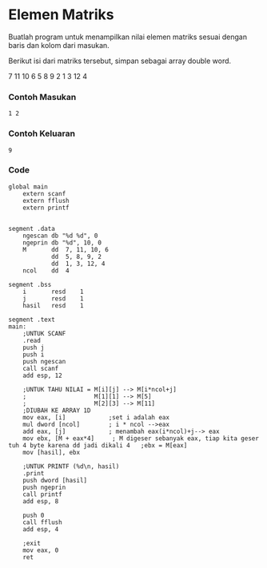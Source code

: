 # Elemen Matriks

Buatlah program untuk menampilkan nilai elemen matriks sesuai dengan baris dan kolom dari masukan.

Berikut isi dari matriks tersebut, simpan sebagai array double word.

7  11  10   6
5   8   9   2
1   3  12   4

### Contoh Masukan
```
1 2 
```

### Contoh Keluaran
```
9
```

### Code
```
global main
    extern scanf
    extern fflush
    extern printf
 
 
segment .data
    ngescan db "%d %d", 0
    ngeprin db "%d", 10, 0
    M       dd  7, 11, 10, 6
            dd  5, 8, 9, 2
            dd  1, 3, 12, 4
    ncol    dd  4
 
segment .bss
    i       resd    1
    j       resd    1
    hasil   resd    1
 
segment .text
main:
    ;UNTUK SCANF
    .read
    push j
    push i
    push ngescan
    call scanf
    add esp, 12
 
    ;UNTUK TAHU NILAI = M[i][j] --> M[i*ncol+j]
    ;                   M[1][1] --> M[5]
    ;                   M[2][3] --> M[11]
    ;DIUBAH KE ARRAY 1D
    mov eax, [i]            ;set i adalah eax
    mul dword [ncol]        ; i * ncol -->eax
    add eax, [j]            ; menambah eax(i*ncol)+j--> eax
    mov ebx, [M + eax*4]     ; M digeser sebanyak eax, tiap kita geser tuh 4 byte karena dd jadi dikali 4   ;ebx = M[eax]
    mov [hasil], ebx
 
    ;UNTUK PRINTF (%d\n, hasil)
    .print
    push dword [hasil]
    push ngeprin
    call printf
    add esp, 8
 
    push 0
    call fflush
    add esp, 4
 
    ;exit
    mov eax, 0
    ret
```
